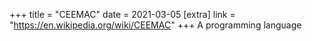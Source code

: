 +++
title = "CEEMAC"
date = 2021-03-05
[extra]
link = "https://en.wikipedia.org/wiki/CEEMAC"
+++
A programming language

